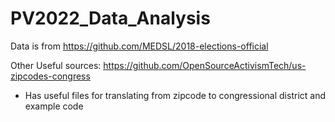 # PV2022_Data_Analysis

Data is from
https://github.com/MEDSL/2018-elections-official

Other Useful sources:
https://github.com/OpenSourceActivismTech/us-zipcodes-congress
- Has useful files for translating from zipcode to congressional district and example code
 
